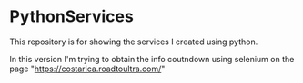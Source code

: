 # PythonServices
This repository is for showing the services I created using python.

In this version I'm trying to obtain the info coutndown using selenium on the page "https://costarica.roadtoultra.com/"
